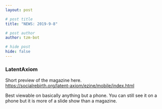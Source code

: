 ```yaml
---
layout: post

# post title
title: "NEWS: 2019-9-8"

# post author
author: tzm-bot

# hide post
hide: false
---
```


### LatentAxiom

Short preview of the magazine here.  
https://socialrebirth.org/latent-axiom/ezine/mobile/index.html  
  
Best viewable on basically anything but a phone. You can still see it on a phone but it is more of a slide show than a magazine.  


